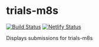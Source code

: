 # trials-m8s

[![Build Status](https://travis-ci.com/shilangyu/trials-m8s.svg?branch=master)](https://travis-ci.com/shilangyu/trials-m8s)
[![Netlify Status](https://api.netlify.com/api/v1/badges/0e6c8e01-4a80-4ab1-ba31-1c148fb6714a/deploy-status)](https://app.netlify.com/sites/trials/deploys)

Displays submissions for trials-m8s
